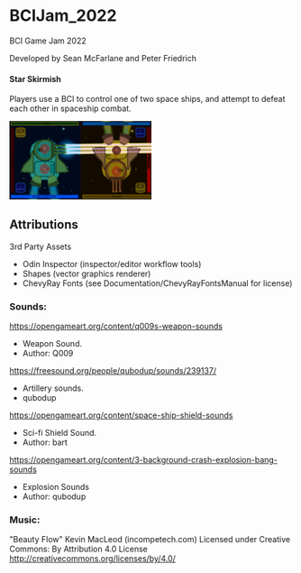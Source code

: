# BCIJam_2022
BCI Game Jam 2022

Developed by Sean McFarlane and Peter Friedrich

#### Star Skirmish
Players use a BCI to control one of two space ships, and attempt to defeat each other in spaceship combat. 

<img src="documentation/star_skirmish_screen.png" width="50%" height="50%" />

## Attributions
3rd Party Assets
- Odin Inspector (inspector/editor workflow tools)
- Shapes (vector graphics renderer)
- ChevyRay Fonts (see Documentation/ChevyRayFontsManual for license)


### Sounds:
https://opengameart.org/content/q009s-weapon-sounds
- Weapon Sound.
- Author: Q009

https://freesound.org/people/qubodup/sounds/239137/
- Artillery sounds.
- qubodup

https://opengameart.org/content/space-ship-shield-sounds
- Sci-fi Shield Sound.
- Author: bart

https://opengameart.org/content/3-background-crash-explosion-bang-sounds
- Explosion Sounds
- Author: qubodup

### Music:
"Beauty Flow" Kevin MacLeod (incompetech.com)
Licensed under Creative Commons: By Attribution 4.0 License
http://creativecommons.org/licenses/by/4.0/
